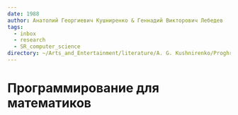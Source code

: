 ```yaml
---
date: 1988
author: Анатолий Георгиевич Кушниренко & Геннадий Викторович Лебедев
tags:
  - inbox
  - research
  - SR_computer_science
directory: ~/Arts_and_Entertainment/literature/A. G. Kushnirenko/Proghrammirovaniie dlia matiematikov(1988) (2373)/
---
```


# Программирование для математиков

